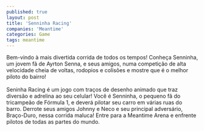 ```yaml
---
published: true
layout: post
title: 'Senninha Racing'
companies: 'Meantime'
categories: Game
tags: meantime
---
```

Bem-vindo à mais divertida corrida de todos os tempos! Conheça Senninha, um jovem fã de Ayrton Senna, e seus amigos, numa competição de alta velocidade cheia de voltas, rodopios e colisões e mostre que é o melhor piloto do bairro!<br /><br />Seninha Racing é um jogo com traços de desenho animado que traz diversão e adrelina ao seu celular! Você é Senninha, o pequeno fã do tricampeão de Fórmula 1, e deverá pilotar seu carro em várias ruas do barro. Derrote seus amigos Johnny e Neco e seu principal adversário, Braço-Duro, nessa corrida maluca! Entre para a Meantime Arena e enfrente pilotos de todas as partes do mundo.